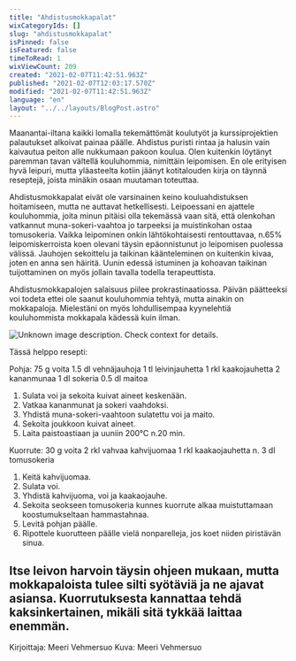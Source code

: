 ```yaml
---
title: "Ahdistusmokkapalat"
wixCategoryIds: []
slug: "ahdistusmokkapalat"
isPinned: false
isFeatured: false
timeToRead: 1
wixViewCount: 209
created: "2021-02-07T11:42:51.963Z"
published: "2021-02-07T12:03:17.570Z"
modified: "2021-02-07T11:42:51.963Z"
language: "en"
layout: "../../layouts/BlogPost.astro"
---
```

Maanantai-iltana kaikki lomalla tekemättömät koulutyöt ja kurssiprojektien palautukset alkoivat painaa päälle. Ahdistus puristi rintaa ja halusin vain kaivautua peiton alle nukkumaan pakoon koulua. Olen kuitenkin löytänyt paremman tavan vältellä kouluhommia, nimittäin leipomisen. En ole erityisen hyvä leipuri, mutta yläasteelta kotiin jäänyt kotitalouden kirja on täynnä reseptejä, joista minäkin osaan muutaman toteuttaa.

Ahdistusmokkapalat eivät ole varsinainen keino kouluahdistuksen hoitamiseen, mutta ne auttavat hetkellisesti. Leipoessani en ajattele kouluhommia, joita minun pitäisi olla tekemässä vaan sitä, että olenkohan vatkannut muna-sokeri-vaahtoa jo tarpeeksi ja muistinkohan ostaa tomusokeria. Vaikka leipominen onkin lähtökohtaisesti rentouttavaa, n.65% leipomiskerroista koen olevani täysin epäonnistunut jo leipomisen puolessa välissä. Jauhojen sekoittelu ja taikinan käänteleminen on kuitenkin kivaa, joten en anna sen häiritä. Uunin edessä istuminen ja kohoavan taikinan tuijottaminen on myös jollain tavalla todella terapeuttista.

Ahdistusmokkapalojen salaisuus piilee prokrastinaatiossa. Päivän päätteeksi voi todeta ettei ole saanut kouluhommia tehtyä, mutta ainakin on mokkapaloja. Mielestäni on myös lohdullisempaa kyynelehtiä kouluhommista mokkapala kädessä kuin ilman. 


![Unknown image description. Check context for details.](https://static.wixstatic.com/media/25731f_eaf0e33cf6c546f8bd16e994ea740345~mv2.jpg)


Tässä helppo resepti:

Pohja:
75 g voita
1.5 dl vehnäjauhoja
1 tl leivinjauhetta
1 rkl kaakojauhetta
2 kananmunaa
1 dl sokeria
0.5 dl maitoa

1. Sulata voi ja sekoita kuivat aineet keskenään.
1. Vatkaa kananmunat ja sokeri vaahdoksi.
1. Yhdistä muna-sokeri-vaahtoon sulatettu voi ja maito.
1. Sekoita joukkoon kuivat aineet. 
1. Laita paistoastiaan ja uuniin 200°C n.20 min.

Kuorrute:
30 g voita
2 rkl vahvaa kahvijuomaa
1 rkl kaakaojauhetta
n. 3 dl tomusokeria

1. Keitä kahvijuomaa.
1. Sulata voi.
1. Yhdistä kahvijuoma, voi ja kaakaojauhe.
1. Sekoita seokseen tomusokeria kunnes kuorrute alkaa muistuttamaan koostumukseltaan hammastahnaa.
1. Levitä pohjan päälle.
1. Ripottele kuorutteen päälle vielä nonparelleja, jos koet niiden piristävän sinua.

Itse leivon harvoin täysin ohjeen mukaan, mutta mokkapaloista tulee silti syötäviä ja ne ajavat asiansa. Kuorrutuksesta kannattaa tehdä kaksinkertainen, mikäli sitä tykkää laittaa enemmän.
&nbsp;
---

Kirjoittaja: Meeri Vehmersuo
Kuva: Meeri Vehmersuo


